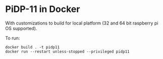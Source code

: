 # PiDP-11 in Docker

With customizations to build for local platform (32 and 64 bit raspberry pi OS supported). 

To run: 

```
docker build . -t pidp11
docker run --restart unless-stopped --privileged pidp11
```
